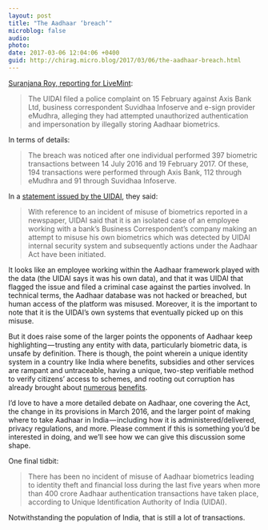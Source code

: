 ```yaml
---
layout: post
title: "The Aadhaar ‘breach’"
microblog: false
audio: 
photo: 
date: 2017-03-06 12:04:06 +0400
guid: http://chirag.micro.blog/2017/03/06/the-aadhaar-breach.html
---
```

<p><a href="http://www.livemint.com/Industry/IKgrYL5pg3eTgfaP253XKI/Aadhaar-data-breach-triggers-privacy-concerns.html" target="_blank">Suranjana Roy, reporting for LiveMint</a>:</p>
<blockquote>The UIDAI filed a police complaint on 15 February against Axis Bank Ltd, business correspondent Suvidhaa Infoserve and e-sign provider eMudhra, alleging they had attempted unauthorized authentication and impersonation by illegally storing Aadhaar biometrics.</blockquote>
<p>In terms of details:</p>
<blockquote>The breach was noticed after one individual performed 397 biometric transactions between 14 July 2016 and 19 February 2017. Of these, 194 transactions were performed through Axis Bank, 112 through eMudhra and 91 through Suvidhaa Infoserve.</blockquote>
<p>In a <a href="http://pib.nic.in/newsite/erelease.aspx?relid=158849" target="_blank">statement issued by the UIDAI</a>, they said:</p>
<blockquote>With reference to an incident of misuse of biometrics reported in a newspaper, UIDAI said that it is an isolated case of an employee working with a bank’s Business Correspondent’s company making an attempt to misuse his own biometrics which was detected by UIDAI internal security system and subsequently actions under the Aadhaar Act have been initiated.</blockquote>
<p>It looks like an employee working within the Aadhaar framework played with the data (the UIDAI says it was his own data), and that it was UIDAI that flagged the issue and filed a criminal case against the parties involved. In technical terms, the Aadhaar database was not hacked or breached, but human access of the platform was misused. Moreover, it is the important to note that it is the UIDAI’s own systems that eventually picked up on this misuse.</p>
<p>But it does raise some of the larger points the opponents of Aadhaar keep highlighting — trusting any entity with data, particularly biometric data, is unsafe by definition. There is though, the point wherein a unique identity system in a country like India where benefits, subsidies and other services are rampant and untraceable, having a unique, two-step verifiable method to verify citizens’ access to schemes, and rooting out corruption has already brought about <a href="http://economictimes.indiatimes.com/news/economy/finance/direct-benefit-transfer-leads-to-rs-50000-crore-savings-for-government-in-3-years/articleshow/57240387.cms" target="_blank">numerous</a> <a href="http://www.indiaspend.com/cover-story/what-13-million-fake-cooking-gas-consumers-reveal-88357" target="_blank">benefits</a>.</p>
<p>I’d love to have a more detailed debate on Aadhaar, one covering the Act, the change in its provisions in March 2016, and the larger point of making where to take Aadhaar in India — including how it is administered/delivered, privacy regulations, and more. Please comment if this is something you’d be interested in doing, and we’ll see how we can give this discussion some shape.</p>
<p>One final tidbit:</p>
<blockquote>There has been no incident of misuse of Aadhaar biometrics leading to identity theft and financial loss during the last five years when more than 400 crore Aadhaar authentication transactions have taken place, according to Unique Identification Authority of India (UIDAI).</blockquote>
<p>Notwithstanding the population of India, that is still a lot of transactions.</p>
